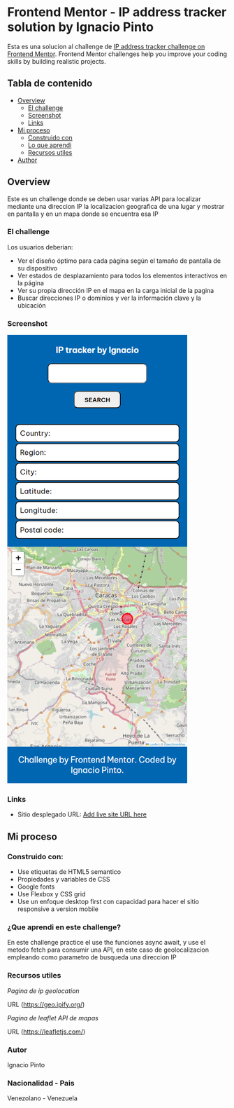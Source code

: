 # Frontend Mentor - IP address tracker solution by Ignacio Pinto

Esta es una solucion al challenge de [IP address tracker challenge on Frontend Mentor](https://www.frontendmentor.io/challenges/ip-address-tracker-I8-0yYAH0). Frontend Mentor challenges help you improve your coding skills by building realistic projects. 

## Tabla de contenido

- [Overview](#overview)
  - [El challenge](#the-challenge)
  - [Screenshot](#screenshot)
  - [Links](#links)
- [Mi proceso](#my-process)
  - [Construido con](#built-with)
  - [Lo que aprendi](#what-i-learned)
  - [Recursos utiles](#useful-resources)
- [Author](#author)

## Overview

Este es un challenge donde se deben usar varias API para localizar mediante una direccion IP la localizacion geografica de una lugar y mostrar en pantalla y en un mapa donde se encuentra esa IP

### El challenge

Los usuarios deberian:

- Ver el diseño óptimo para cada página según el tamaño de pantalla de su dispositivo
- Ver estados de desplazamiento para todos los elementos interactivos en la página
- Ver su propia dirección IP en el mapa en la carga inicial de la pagina
- Buscar direcciones IP o dominios y ver la información clave y la ubicación

### Screenshot

![](./img/Frontend-Mentor-IP-Address-Tracker%202.png)

### Links

- Sitio desplegado URL: [Add live site URL here](https://pinto2291.github.io/ip-map-ignacio/)

## Mi proceso

### Construido con:

- Use etiquetas de HTML5 semantico
- Propiedades y variables de CSS
- Google fonts
- Use Flexbox y CSS grid
- Use un enfoque desktop first con capacidad para hacer el sitio responsive a version mobile

### ¿Que aprendi en este challenge?

En este challenge practice el use the funciones async await, y use el metodo fetch para consumir una API, en este caso de geolocalizacion empleando como parametro de busqueda una direccion IP

### Recursos utiles

*Pagina de ip geolocation*

URL (https://geo.ipify.org/)

*Pagina de leaflet API de mapas*

URL (https://leafletjs.com/)

### Autor

Ignacio Pinto

### Nacionalidad - Pais

Venezolano - Venezuela